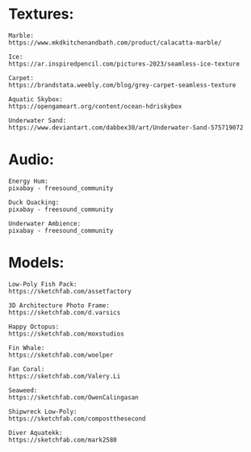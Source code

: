 # Textures:
    Marble:
    https://www.mkdkitchenandbath.com/product/calacatta-marble/

    Ice:
    https://ar.inspiredpencil.com/pictures-2023/seamless-ice-texture

    Carpet:
    https://brandstata.weebly.com/blog/grey-carpet-seamless-texture

    Aquatic Skybox:
    https://opengameart.org/content/ocean-hdriskybox

    Underwater Sand:
    https://www.deviantart.com/dabbex30/art/Underwater-Sand-575719072

# Audio:
    Energy Hum:
    pixabay - freesound_community
    
    Duck Quacking:
    pixabay - freesound_community

    Underwater Ambience:
    pixabay - freesound_community

# Models:
    Low-Poly Fish Pack:
    https://sketchfab.com/assetfactory

    3D Architecture Photo Frame:
    https://sketchfab.com/d.varsics

    Happy Octopus:
    https://sketchfab.com/moxstudios

    Fin Whale:
    https://sketchfab.com/woelper

    Fan Coral:
    https://sketchfab.com/Valery.Li

    Seaweed:
    https://sketchfab.com/OwenCalingasan

    Shipwreck Low-Poly:
    https://sketchfab.com/compostthesecond

    Diver Aquatekk:
    https://sketchfab.com/mark2580
